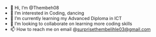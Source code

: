 - 👋 Hi, I’m @Thembeh08
- 👀 I’m interested in Coding, dancing
- 🌱 I’m currently learning my Advanced Diploma in ICT
- 💞️ I’m looking to collaborate on learning more coding skills 
- 📫 How to reach me on email @surprisethembelihle03@gmail.com

<!---
Thembeh08/Thembeh08 is a ✨ special ✨ repository because its `README.md` (this file) appears on your GitHub profile.
You can click the Preview link to take a look at your changes.
--->
